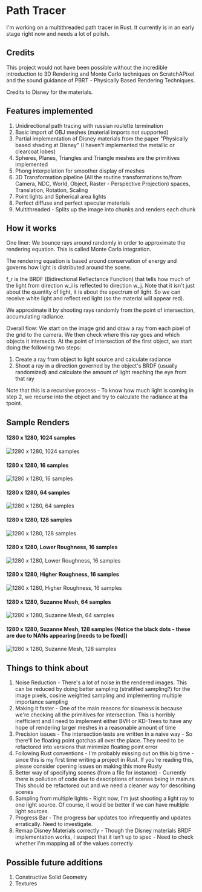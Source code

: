 
# Path Tracer 

I'm working on a multithreaded path tracer in Rust. It currently is in an early stage right now and needs a lot of polish. 

## Credits 

This project would not have been possible without the incredible introduction to 3D Rendering and Monte Carlo techniques on ScratchAPixel and the sound guidance of PBRT - Physically Based Rendering Techniques.

Credits to Disney for the materials.

## Features implemented
1. Unidirectional path tracing with russian roulette termination 
2. Basic import of OBJ meshes (material imports not supported)
3. Partial implementation of Disney materials from the paper "Physically based shading at Disney" (I haven't implemented the metallic or clearcoat lobes)
4. Spheres, Planes, Triangles and Triangle meshes are the primitives implemented
5. Phong interpolation for smoother display of meshes
6. 3D Transformation pipeline (All the routine transformations to/from Camera, NDC, World, Object, Raster - Perspective Projection) spaces, Translation, Rotation, Scaling
7. Point lights and Spherical area lights
8. Perfect diffuse and perfect specular materials 
9. Multithreaded - Splits up the image into chunks and renders each chunk
## How it works 

One liner: We bounce rays around randomly in order to approximate the rendering equation. This is called Monte Carlo integration.

<insert equation>
The rendering equation is based around conservation of energy and governs how light is distributed around the scene. 

f_r is the BRDF (Bidirectional Reflectance Function) that tells how much of the light from direction w_i is reflected to direction w_j. Note that it isn't just about the quantity of light, it is about the spectrum of light. So we can receive white light and reflect red light (so the material will appear red).

We approximate it by shooting rays randomly from the point of intersection, accumulating radiance. 

Overall flow: We start on the image grid and draw a ray from each pixel of the grid to the camera. We then check where this ray goes and which objects it intersects. At the point of intersection of the first object, we start doing the following two steps:
1. Create a ray from object to light source and calculate radiance 
2. Shoot a ray in a direction governed by the object's BRDF (usually randomized) and calculate the amount of light reaching the eye from that ray
   
Note that this is a recursive process - To know how much light is coming in step 2, we recurse into the object and try to calculate the radiance at tha tpoint.

## Sample Renders
#### 1280 x 1280, 1024 samples
![1280 x 1280, 1024 samples](readme_images/1024_samples_clamped.jpg)
#### 1280 x 1280, 16 samples
![1280 x 1280, 16 samples](./readme_images/1_16_sample.jpg)
#### 1280 x 1280, 64 samples
![1280 x 1280, 64 samples](./readme_images/2_64_sample.jpg)
#### 1280 x 1280, 128 samples
![1280 x 1280, 128 samples](./readme_images/3_128_sample.jpg)
#### 1280 x 1280, Lower Roughness, 16 samples
![1280 x 1280, Lower Roughness, 16 samples](./readme_images/16_samples_lower_roughness.jpg)
#### 1280 x 1280, Higher Roughness, 16 samples
![1280 x 1280, Higher Roughness, 16 samples](./readme_images/16_samples_higher_roughness.jpg)
#### 1280 x 1280, Suzanne Mesh, 64 samples
![1280 x 1280, Suzanne Mesh, 64 samples](./readme_images/suzanne.jpg)
#### 1280 x 1280, Suzanne Mesh, 128 samples (Notice the black dots - these are due to NANs appearing [needs to be fixed])
![1280 x 1280, Suzanne Mesh, 128 samples](./readme_images/suzanne_nan.jpg)



## Things to think about
1. Noise Reduction - There's a lot of noise in the rendered images. This can be reduced by doing better sampling (stratified sampling?) for the image pixels, cosine weighted sampling and implementing multiple importance sampling 
2. Making it faster - One of the main reasons for slowness is because we're checking all the primitives for intersection. This is horribly inefficient and I need to implement either BVH or KD-Trees to have any hope of rendering larger meshes in a reasonable amount of time 
3. Precision issues - The intersection tests are written in a naive way - So there'll be floating point gotchas all over the place. They need to be refactored into versions that minimize floating point error 
4. Following Rust conventions - I'm probably missing out on this big time - since this is my first time writing a project in Rust. If you're reading this, please consider opening issues on making this more Rusty
5. Better way of specifying scenes (from a file for instance) - Currently there is pollution of code due to descriptions of scenes being in main.rs. This should be refactored out and we need a cleaner way for describing scenes
6. Sampling from multiple lights - Right now, I'm just shooting a light ray to one light source. Of course, it would be better if we can have multiple light sources.
7. Progress Bar - The progress bar updates too infrequently and updates erratically. Need to investigate.
8. Remap Disney Materials correctly - Though the Disney materials BRDF implementation works, I suspect that it isn't up to spec - Need to check whether I'm mapping all of the values correctly
   

## Possible future additions 
1. Constructive Solid Geometry 
2. Textures


